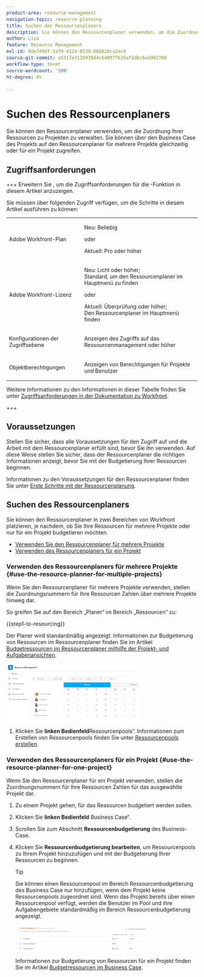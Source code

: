 ```yaml
---
product-area: resource-management
navigation-topic: resource-planning
title: Suchen des Ressourcenplaners
description: Sie können den Ressourcenplaner verwenden, um die Zuordnung Ihrer Ressourcen zu Projekten zu verwalten. Sie können über den Business Case des Projekts auf den Ressourcenplaner für mehrere Projekte gleichzeitig oder für ein Projekt zugreifen.
author: Lisa
feature: Resource Management
exl-id: 0de749df-5af9-4124-8539-06b82dca2ec4
source-git-commit: a5317e3126939d4c648977635af2dbc6add02780
workflow-type: tm+mt
source-wordcount: '500'
ht-degree: 0%

---
```


# Suchen des Ressourcenplaners

<!--
<p data-mc-conditions="QuicksilverOrClassic.Draft mode">(This came off this article: draft that content in the article when this comes live: /Content/Resource Mgmt/Resource Planning/get-started-resource-planner.html)</p>
-->

Sie können den Ressourcenplaner verwenden, um die Zuordnung Ihrer Ressourcen zu Projekten zu verwalten. Sie können über den Business Case des Projekts auf den Ressourcenplaner für mehrere Projekte gleichzeitig oder für ein Projekt zugreifen.

## Zugriffsanforderungen

+++ Erweitern Sie , um die Zugriffsanforderungen für die -Funktion in diesem Artikel anzuzeigen.

Sie müssen über folgenden Zugriff verfügen, um die Schritte in diesem Artikel ausführen zu können:

<table style="table-layout:auto"> 
 <col> 
 <col> 
 <tbody> 
  <tr> 
   <td role="rowheader">Adobe Workfront-Plan</td> 
   <td><p>Neu: Beliebig</p>
       <p>oder</p>
       <p>Aktuell: Pro oder höher</p> </td> 
  </tr> 
  <tr> 
   <td role="rowheader">Adobe Workfront-Lizenz</td> 
   <td><p>Neu: Licht oder höher;</br>
          Standard, um den Ressourcenplaner im Hauptmenü zu finden</p>
       <p>oder</p>
       <p>Aktuell: Überprüfung oder höher;</br>
       Den Ressourcenplaner im Hauptmenü finden</p></td>
  </tr> 
  <tr> 
   <td role="rowheader">Konfigurationen der Zugriffsebene</td> 
   <td> <p>Anzeigen des Zugriffs auf das Ressourcenmanagement oder höher</p> </td> 
  </tr> 
  <tr> 
   <td role="rowheader">Objektberechtigungen</td> 
   <td> <p>Anzeigen von Berechtigungen für Projekte und Benutzer </p> </td> 
  </tr> 
 </tbody> 
</table>

Weitere Informationen zu den Informationen in dieser Tabelle finden Sie unter [Zugriffsanforderungen in der Dokumentation zu Workfront](/help/quicksilver/administration-and-setup/add-users/access-levels-and-object-permissions/access-level-requirements-in-documentation.md).

+++

## Voraussetzungen

Stellen Sie sicher, dass alle Voraussetzungen für den Zugriff auf und die Arbeit mit dem Ressourcenplaner erfüllt sind, bevor Sie ihn verwenden. Auf diese Weise stellen Sie sicher, dass der Ressourcenplaner die richtigen Informationen anzeigt, bevor Sie mit der Budgetierung Ihrer Ressourcen beginnen.

Informationen zu den Voraussetzungen für den Ressourcenplaner finden Sie unter [Erste Schritte mit der Ressourcenplanung](../../resource-mgmt/resource-planning/get-started-resource-planning.md).

## Suchen des Ressourcenplaners

<!--
<p data-mc-conditions="QuicksilverOrClassic.Draft mode">(this was moved from the get-started-resource-planner article)</p>
-->

Sie können den Ressourcenplaner in zwei Bereichen von Workfront platzieren, je nachdem, ob Sie Ihre Ressourcen für mehrere Projekte oder nur für ein Projekt budgetieren möchten.

* [Verwenden Sie den Ressourcenplaner für mehrere Projekte](#use-the-resource-planner-for-multiple-projects)
* [Verwenden des Ressourcenplaners für ein Projekt](#use-the-resource-planner-for-one-project)

### Verwenden des Ressourcenplaners für mehrere Projekte {#use-the-resource-planner-for-multiple-projects}

Wenn Sie den Ressourcenplaner für mehrere Projekte verwenden, stellen die Zuordnungsnummern für Ihre Ressourcen Zahlen über mehrere Projekte hinweg dar.

So greifen Sie auf den Bereich „Planer“ im Bereich „Ressourcen“ zu:

{{step1-to-resourcing}}

Der Planer wird standardmäßig angezeigt.  Informationen zur Budgetierung von Ressourcen im Ressourcenplaner finden Sie im Artikel [Budgetressourcen im Ressourcenplaner mithilfe der Projekt- und Aufgabenansichten](../../resource-mgmt/resource-planning/budget-resources-project-role-views-resource-planner.md).

![](assets/qs-resource-management-area-with-planner-as-default-350x152.png)

1. Klicken Sie **linken Bedienfeld**Ressourcenpools“.
Informationen zum Erstellen von Ressourcenpools finden Sie unter [Ressourcenpools erstellen](../../resource-mgmt/resource-planning/resource-pools/create-resource-pools.md).

### Verwenden des Ressourcenplaners für ein Projekt {#use-the-resource-planner-for-one-project}

Wenn Sie den Ressourcenplaner für ein Projekt verwenden, stellen die Zuordnungsnummern für Ihre Ressourcen Zahlen für das ausgewählte Projekt dar.

1. Zu einem Projekt gehen, für das Ressourcen budgetiert werden sollen.
1. Klicken Sie **linken Bedienfeld** Business Case“.
1. Scrollen Sie zum Abschnitt **Ressourcenbudgetierung** des Business-Case.
1. Klicken Sie **Ressourcenbudgetierung bearbeiten**, um Ressourcenpools zu Ihrem Projekt hinzuzufügen und mit der Budgetierung Ihrer Ressourcen zu beginnen.

   >[!TIP]
   >
   >Sie können einen Ressourcenpool im Bereich Ressourcenbudgetierung des Business Case nur hinzufügen, wenn dem Projekt keine Ressourcenpools zugeordnet sind. Wenn das Projekt bereits über einen Ressourcenpool verfügt, werden die Benutzer im Pool und ihre Aufgabengebiete standardmäßig im Bereich Ressourcenbudgetierung angezeigt.

   ![](assets/resource-budgeting-area-on-project-350x70.png)

   Informationen zur Budgetierung von Ressourcen für ein Projekt finden Sie im Artikel [Budgetressourcen im Business Case](../../manage-work/projects/define-a-business-case/budget-resources-in-business-case.md).
